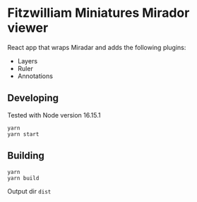 # Fitzwilliam Miniatures Mirador viewer

React app that wraps Miradar and adds the following plugins:

- Layers
- Ruler
- Annotations

## Developing

Tested with Node version 16.15.1

```
yarn
yarn start
```

## Building

```
yarn
yarn build
```

Output dir `dist`
